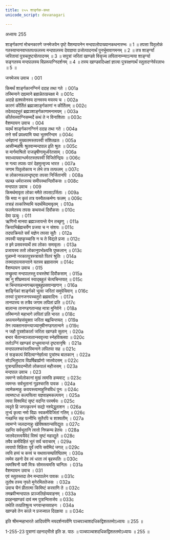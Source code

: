 ```yaml
---
title: २५५ शार्ङ्गक-कथा
unicode_script: devanagari

---
```



अध्यायः 255

शार्ङ्गकाणां मोचनकारणे जनमेजयेन पृष्टे वैशम्पायनेन मन्दपालोपाख्यानकथनारम्भः ॥ 1 ॥ तपसा पितृलोकं गतस्याप्यनवाप्ततपःफलस्य मन्दपालस्य देवाज्ञया प्रजोत्पादनार्थं पुनर्भूमावागमनम् ॥ 2 ॥ तत्र शार्ङ्ग्यां जरितायां पुत्रचतुष्टयोत्पादनम् ॥ 3 ॥ सपुत्रां जरितां खाण्डवे विसृज्य लपितानाम्न्याऽन्यया शार्ङ्ग्या सङ्गतस्य मन्दपालस्य विप्ररूपाग्निदर्शनम् ॥ 4 ॥ तस्य खाण्डवदिधक्षां ज्ञात्वा पुत्ररक्षणार्थं स्तुतादग्नेर्वरलाभः ॥ 5 ॥

जनमेजय उवाच ।	001  

किमर्थं शार्ङ्गकानग्निर्न ददाह तथा गते ।	001a  
तस्मिन्वने दह्यमाने ब्रह्मन्नेतत्प्रचक्ष्व मे ॥	001c  
अदाहे ह्यश्वसेनस्य दानवस्य मयस्य च ।	002a  
कारणं कीर्तितं ब्रह्मञ्शार्ङ्गकाणां न कीर्तितम् ॥	002c  
तदेतदद्भुतं ब्रह्मञ्शार्ङ्गकाणामनामयम् ।	003a  
कीर्तयस्वाग्निसम्मर्दे कथं ते न विनाशिताः ॥	003c  
वैशम्पायन उवाच ।	004  
यदर्थं शार्ङ्गकानग्निर्न ददाह तथा गते ।	004a  
तत्ते सर्वं प्रवक्ष्यामि यथा भूतमरिन्दम ॥	004c  
धर्मज्ञानां मुख्यतमस्तपस्वी संशितव्रतः ।	005a  
आसीन्महर्षिः श्रुतवान्मन्दपाल इति श्रुतः ॥	005c  
स मार्गमाश्रितो राजन्नृषीणामूर्ध्वरेतसाम् ।	006a  
स्वाध्यायवान्धर्मरतस्तपस्वी विजितेन्द्रियः ॥	006c  
स गत्वा तपसः पारं देहमुत्सृज्य भारत ।	007a  
जगाम पितृलोकाय न लेभे तत्र तत्फलम् ॥	007c  
स लोकानफलान्दृष्ट्वा तपसा निर्जितानपि ।	008a  
पप्रच्छ धर्मराजस्य समीपस्थान्दिवौकसः ॥	008c  
मन्दपाल उवाच ।	009  
किमर्थमावृता लोका ममैते तपसाऽर्जिताः ।	009a  
किं मया न कृतं तत्र यस्यैतत्कर्मणः फलम् ॥	009c  
तत्राहं तत्करिष्यामि यदर्थमिदमावृतम् ।	010a  
फलमेतस्य तपसः कथयध्वं दिवौकसः ॥	010c  
देवा ऊचुः ।	011  
ऋणिनो मानवा ब्रह्मञ्जायन्ते येन तच्छृणु ।	011a  
क्रियाभिर्ब्रह्मचर्येण प्रजया च न संशयः ॥	011c  
तदपाक्रियते सर्वं यज्ञेन तपसा सुतैः ।	012a  
तपस्वी यज्ञकृच्चासि न च ते विद्यते प्रजा ॥	012c  
त इमे प्रसवस्यार्थे तव लोकाः समावृताः ।	013a  
प्रजायस्व ततो लोकानुपभोक्ष्यसि पुष्कलान् ॥	013c  
पुन्नाम्नो नरकात्पुत्रस्त्रायते पितरं श्रुतिः ।	014a  
तस्मादपत्यसन्ताने यतस्व ब्रह्मसत्तम ॥	014c  
वैशम्पायन उवाच ।	015  
तच्छ्रुत्वा मन्दपालस्तु वचस्तेषां दिवौकसाम् ।	015a  
क्व नु शीघ्रमपत्यं स्याद्बहुलं चेत्यचिन्तयत् ॥	015c  
स चिन्तयन्नभ्यगच्छत्सुबहुप्रसवान्खगान् ।	016a  
शार्ङ्गिकां शार्ङ्गको भूत्वा जरितां समुपेयिवान् ॥	016c  
तस्यां पुत्रानजनयच्चतुरो ब्रह्मवादिनः ।	017a  
तानपास्य स तत्रैव जगाम लपितां प्रति ॥	017c  
बालान्स तानण्डगतान्सह मात्रा मुनिर्वने ।	018a  
तस्मिन्गते महाभागे लपितां प्रति भारत ॥	018c  
अपत्यस्नेहसंयुक्ता जरिता बह्वचिन्तयत् ।	019a  
तेन त्यक्तानसन्त्याज्यानृषीनण्डगतान्वने ॥	019c  
न जहौ पुत्रशोकार्ता जरिता खाण्डवे सुतान् ।	020a  
बभार चैतान्सञ्जातान्स्ववृत्त्या स्नेहविक्लवा ॥	020c  
ततोऽग्निं खाण्डवं दग्धुमायान्तं दृष्टवानृषिः ।	021a  
मन्दपालश्चरंस्तस्मिन्वने लपितया सह ॥	021c  
तं सङ्कल्पं विदित्वाग्नेर्ज्ञात्वा पुत्रांश्च बालकान् ।	022a  
सोऽभितुष्टाव विप्रर्षिब्रार्ह्मणो जातवेदसम् ॥	022c  
पुत्रान्प्रतिवदन्भीतो लोकपालं महौजसम् ।	023a  
मन्दपाल उवाच ।	023  
त्वमग्ने सर्वलोकानां मुखं त्वमसि हव्यवाट् ॥	023c  
त्वमन्तः सर्वभूतानां गूढश्चरसि पावक ।	024a  
त्वामेकमाहुः कवयस्त्वामाहुस्त्रिविधं पुनः ॥	024c  
त्वामष्टधा कल्पयित्वा यज्ञवाहमकल्पयन् ।	025a  
त्वया विश्वमिदं सृष्टं वदन्ति परमर्षयः ॥	025c  
त्वदृते हि जगत्कृत्स्नं सद्यो नश्येद्धुताशन ।	026a  
तुभ्यं कृत्वा नमो विप्राः स्वकर्मविजितां गतिम् ॥	026c  
गच्छन्ति सह पत्नीभिः सुतैरपि च शाश्वतीम् ।	027a  
त्वामग्ने जलदानाहुः खेविषक्तान्सविद्युतः ॥	027c  
दहन्ति सर्वभूतानि त्वत्तो निष्क्रम्य हेतयः ।	028a  
जातवेदस्त्वयैवेदं विश्वं सृष्टं महाद्युते ॥	028c  
तवैव कर्मविहितं भूतं सर्वं चराचरम् ।	029a  
त्वयापो विहिताः पूर्वं त्वयि सर्वमिदं जगत् ॥	029c  
त्वयि हव्यं च कव्यं च यथावत्सम्प्रतिष्ठितम् ।	030a  
त्वमेव दहनो देव त्वं धाता त्वं बृहस्पतिः ॥	030c  
त्वमश्विनौ यमौ मित्रः सोमस्त्वमसि चानिलः ।	031a  
वैशम्पायन उवाच ।	031  
एवं स्तुतस्तदा तेन मन्दपालेन पावकः ॥	031c  
तुतोष तस्य नृपते मुनेरमिततेजसः ।	032a  
उवाच चैनं प्रीतात्मा किमिष्टं करवाणि ते ॥	032c  
तमब्रवीन्मन्दपालः प्राञ्जलिर्हव्यवाहनम् ।	033a  
प्रदहन्खाण्डवं दावं मम पुत्रान्विसर्जय ॥	033c  
तथेति तत्प्रतिश्रुत्य भगवान्हव्यवाहनः ।	034a  
खाण्डवे तेन काले न प्रजज्वाल दिदक्षया ॥ ॥	034c  

इति श्रीमन्महाभारते आदिपर्वणि मयदर्शनपर्वणि पञ्चपञ्चाशदधिकद्विशततमोऽध्यायः ॥ 255 ॥

1-255-23 पुत्राणां दहनाद्भीतो इति ङ. पाठः ॥ पञ्चपञ्चाशदधिकद्विशततमोऽध्यायः ॥ 255 ॥